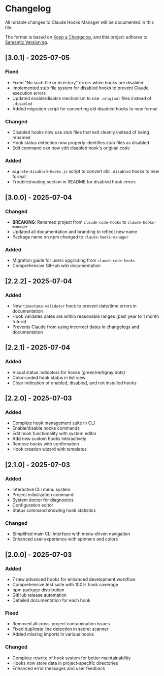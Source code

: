# Changelog

All notable changes to Claude Hooks Manager will be documented in this file.

The format is based on [Keep a Changelog](https://keepachangelog.com/en/1.0.0/),
and this project adheres to [Semantic Versioning](https://semver.org/spec/v2.0.0.html).

## [3.0.1] - 2025-07-05

### Fixed
- Fixed "No such file or directory" errors when hooks are disabled
- Implemented stub file system for disabled hooks to prevent Claude execution errors
- Updated enable/disable mechanism to use `.original` files instead of `.disabled`
- Added migration script for converting old disabled hooks to new format

### Changed
- Disabled hooks now use stub files that exit cleanly instead of being renamed
- Hook status detection now properly identifies stub files as disabled
- Edit command can now edit disabled hook's original code

### Added
- `migrate-disabled-hooks.js` script to convert old `.disabled` hooks to new format
- Troubleshooting section in README for disabled hook errors

## [3.0.0] - 2025-07-04

### Changed
- **BREAKING**: Renamed project from `claude-code-hooks` to `claude-hooks-manager`
- Updated all documentation and branding to reflect new name
- Package name on npm changed to `claude-hooks-manager`

### Added
- Migration guide for users upgrading from `claude-code-hooks`
- Comprehensive GitHub wiki documentation

## [2.2.2] - 2025-07-04

### Added
- New `timestamp-validator` hook to prevent date/time errors in documentation
- Hook validates dates are within reasonable ranges (past year to 1 month future)
- Prevents Claude from using incorrect dates in changelogs and documentation

## [2.2.1] - 2025-07-04

### Added
- Visual status indicators for hooks (green/red/gray dots)
- Color-coded hook status in list view
- Clear indication of enabled, disabled, and not installed hooks

## [2.2.0] - 2025-07-03

### Added
- Complete hook management suite in CLI
- Enable/disable hooks commands
- Edit hook functionality with system editor
- Add new custom hooks interactively
- Remove hooks with confirmation
- Hook creation wizard with templates

## [2.1.0] - 2025-07-03

### Added
- Interactive CLI menu system
- Project initialization command
- System doctor for diagnostics
- Configuration editor
- Status command showing hook statistics

### Changed
- Simplified main CLI interface with menu-driven navigation
- Enhanced user experience with spinners and colors

## [2.0.0] - 2025-07-03

### Added
- 7 new advanced hooks for enhanced development workflow
- Comprehensive test suite with 100% hook coverage
- npm package distribution
- GitHub release automation
- Detailed documentation for each hook

### Fixed
- Removed all cross-project contamination issues
- Fixed duplicate line detection in secret scanner
- Added missing imports in various hooks

### Changed
- Complete rewrite of hook system for better maintainability
- Hooks now store data in project-specific directories
- Enhanced error messages and user feedback